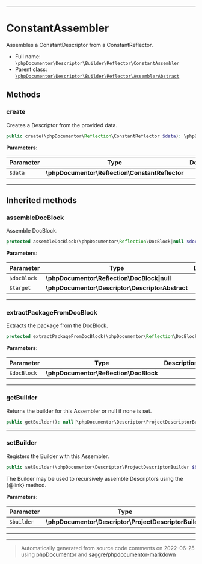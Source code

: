 ***

# ConstantAssembler

Assembles a ConstantDescriptor from a ConstantReflector.



* Full name: `\phpDocumentor\Descriptor\Builder\Reflector\ConstantAssembler`
* Parent class: [`\phpDocumentor\Descriptor\Builder\Reflector\AssemblerAbstract`](./AssemblerAbstract.md)




## Methods


### create

Creates a Descriptor from the provided data.

```php
public create(\phpDocumentor\Reflection\ConstantReflector $data): \phpDocumentor\Descriptor\ConstantDescriptor
```








**Parameters:**

| Parameter | Type | Description |
|-----------|------|-------------|
| `$data` | **\phpDocumentor\Reflection\ConstantReflector** |  |




***


## Inherited methods


### assembleDocBlock

Assemble DocBlock.

```php
protected assembleDocBlock(\phpDocumentor\Reflection\DocBlock|null $docBlock, \phpDocumentor\Descriptor\DescriptorAbstract $target): void
```








**Parameters:**

| Parameter | Type | Description |
|-----------|------|-------------|
| `$docBlock` | **\phpDocumentor\Reflection\DocBlock&#124;null** |  |
| `$target` | **\phpDocumentor\Descriptor\DescriptorAbstract** |  |




***

### extractPackageFromDocBlock

Extracts the package from the DocBlock.

```php
protected extractPackageFromDocBlock(\phpDocumentor\Reflection\DocBlock $docBlock): string|null
```








**Parameters:**

| Parameter | Type | Description |
|-----------|------|-------------|
| `$docBlock` | **\phpDocumentor\Reflection\DocBlock** |  |




***

### getBuilder

Returns the builder for this Assembler or null if none is set.

```php
public getBuilder(): null|\phpDocumentor\Descriptor\ProjectDescriptorBuilder
```











***

### setBuilder

Registers the Builder with this Assembler.

```php
public setBuilder(\phpDocumentor\Descriptor\ProjectDescriptorBuilder $builder): void
```

The Builder may be used to recursively assemble Descriptors using
the {@link} method.






**Parameters:**

| Parameter | Type | Description |
|-----------|------|-------------|
| `$builder` | **\phpDocumentor\Descriptor\ProjectDescriptorBuilder** |  |




***


***
> Automatically generated from source code comments on 2022-06-25 using [phpDocumentor](http://www.phpdoc.org/) and [saggre/phpdocumentor-markdown](https://github.com/Saggre/phpDocumentor-markdown)
